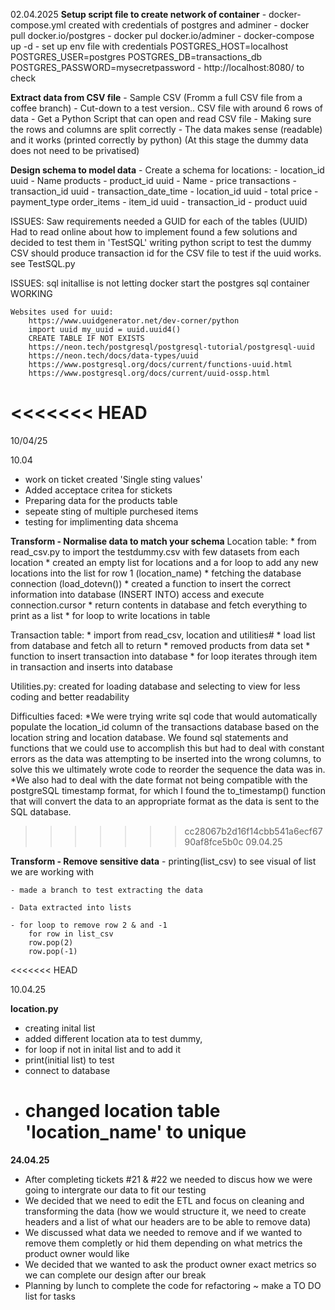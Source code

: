 02.04.2025
**Setup script file to create network of container**
    - docker-compose.yml created with credentials of postgres and adminer
    - docker pull docker.io/postgres
    - docker pul docker.io/adminer
    - docker-compose up -d
    - set up env file with credentials
        POSTGRES_HOST=localhost
        POSTGRES_USER=postgres
        POSTGRES_DB=transactions_db
        POSTGRES_PASSWORD=mysecretpassword
    - http://localhost:8080/ to check

**Extract data from CSV file**
    - Sample CSV (Fromm a full CSV file from a coffee branch)
    - Cut-down to a test version.. CSV file with around 6 rows of data
    - Get a Python Script that can open and read CSV file
    - Making sure the rows and columns are split correctly
    - The data makes sense (readable) and it works (printed correctly by python) (At this stage the dummy data does not need to be privatised)

**Design schema to model data**
    - Create a schema for
        locations:
            - location_id uuid
            - Name
        products
            - product_id uuid
            - Name
            - price
        transactions
            - transaction_id uuid
            - transaction_date_time
            - location_id uuid
            - total price
            - payment_type
        order_items
            - item_id uuid
            - transaction_id
            - product uuid

ISSUES:
        Saw requirements needed a GUID for each of the tables (UUID)
        Had to read online about how to implement found a few solutions and decided to test them in 'TestSQL'
        writing python script to test the dummy CSV
        should produce transaction id for the CSV file to test if the uuid works. see TestSQL.py

ISSUES:
        sql initallise is not letting docker start the postgres sql container
        WORKING

    Websites used for uuid:
        https://www.uuidgenerator.net/dev-corner/python
        import uuid my_uuid = uuid.uuid4()
        CREATE TABLE IF NOT EXISTS
        https://neon.tech/postgresql/postgresql-tutorial/postgresql-uuid
        https://neon.tech/docs/data-types/uuid
        https://www.postgresql.org/docs/current/functions-uuid.html
        https://www.postgresql.org/docs/current/uuid-ossp.html

<<<<<<< HEAD
============

10/04/25

10.04

* work on ticket created 'Single sting values'
* Added acceptace critea for stickets
* Preparing data for the products table
* sepeate sting of multiple purchesed items
* testing for implimenting data shcema

**Transform - Normalise data to match your schema**
Location table:
    * from read_csv.py to import the testdummy.csv with few datasets from each location
    * created an empty list for locations and a for loop to add any new locations into the list for row 1 (location_name)
    * fetching the database connection (load_dotevn())
    * created a function to insert the correct information into database (INSERT INTO) access and execute connection.cursor
    * return contents in database and fetch everything to print as a list
    * for loop to write locations in table

Transaction table:
    * import from read_csv, location and utilities#
    * load list from database and fetch all to return
    * removed products from data set
    * function to insert transaction into database
    * for loop iterates through item in transaction and inserts into database

Utilities.py:
    created for loading database and selecting to view for less coding and better readability

Difficulties faced:
    *We were trying write sql code that would automatically populate the location_id column of the transactions database based on the location string and location database. We found sql statements and functions that we could use to accomplish this but had to deal with constant errors as the data was attempting to be inserted into the wrong columns, to solve this we ultimately wrote code to reorder the sequence the data was in.
    *We also had to deal with the date format not being compatible with the postgreSQL timestamp format, for which I found the to_timestamp() function that will convert the data to an appropriate format as the data is sent to the SQL database.

>>>>>>> cc28067b2d16f14cbb541a6ecf6790af8fce5b0c
>>>>>>> 09.04.25
>>>>>>>
>>>>>>
>>>>>
>>>>
>>>
>>

**Transform - Remove sensitive data**
    - printing(list_csv) to see visual of list we are working with

    - made a branch to test extracting the data

    - Data extracted into lists

    - for loop to remove row 2 & and -1
        for row in list_csv
        row.pop(2)
        row.pop(-1)
<<<<<<< HEAD

10.04.25

**location.py**

* creating inital list
* added different location ata to test dummy,
* for loop if not in inital list and to add it
* print(initial list) to test
* connect to database
* changed location table 'location_name' to unique
  ================================================




**24.04.25**

- After completing tickets #21 & #22 we needed to discus how we were going to intergrate our data to fit our testing
- We decided that we need to edit the ETL and focus on cleaning and transforming the data (how we would structure it, we need to create headers and a list of what our headers are to be able to remove data)
- We discussed what data we needed to remove and if we wanted to remove them completly or hid them depending on what metrics the product owner would like 
- We decided that we wanted to ask the product owner exact metrics so we can complete our design after our break 
- Planning by lunch to complete the code for refactoring ~ make a TO DO list for tasks

